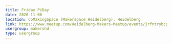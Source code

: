 ```yaml
---
title: Friday PiDay
date: 2020-11-06
location: CoMakingSpace (Makerspace Heidelberg), Heidelberg
link: https://www.meetup.com/Heidelberg-Makers-Meetup/events/jrfntrybcpbjb/
usergroup: makershd
type: usergroup
---
```

